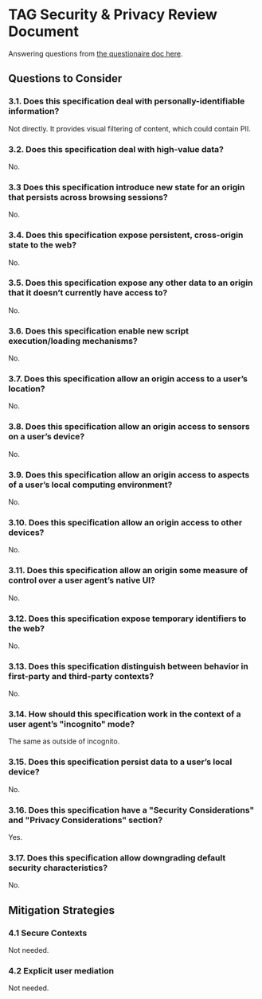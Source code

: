 # TAG Security & Privacy Review Document

Answering questions from [the questionaire doc here](https://w3ctag.github.io/security-questionnaire/).

## Questions to Consider

### 3.1. Does this specification deal with personally-identifiable information?
Not directly. It provides visual filtering of content, which could contain PII.

### 3.2. Does this specification deal with high-value data?
No.

### 3.3 Does this specification introduce new state for an origin that persists across browsing sessions?
No.

### 3.4. Does this specification expose persistent, cross-origin state to the web?
No.

### 3.5. Does this specification expose any other data to an origin that it doesn’t currently have access to?
No.

### 3.6. Does this specification enable new script execution/loading mechanisms?
No.

### 3.7. Does this specification allow an origin access to a user’s location?
No.

### 3.8. Does this specification allow an origin access to sensors on a user’s device?
No.

### 3.9. Does this specification allow an origin access to aspects of a user’s local computing environment?
No.

### 3.10. Does this specification allow an origin access to other devices?
No.

### 3.11. Does this specification allow an origin some measure of control over a user agent’s native UI?
No.

### 3.12. Does this specification expose temporary identifiers to the web?
No.

### 3.13. Does this specification distinguish between behavior in first-party and third-party contexts?
No.

### 3.14. How should this specification work in the context of a user agent’s "incognito" mode?
The same as outside of incognito.

### 3.15. Does this specification persist data to a user’s local device?
No.

### 3.16. Does this specification have a "Security Considerations" and "Privacy Considerations" section?
Yes.

### 3.17. Does this specification allow downgrading default security characteristics?
No.

## Mitigation Strategies 

### 4.1 Secure Contexts
Not needed.

### 4.2 Explicit user mediation
Not needed.
